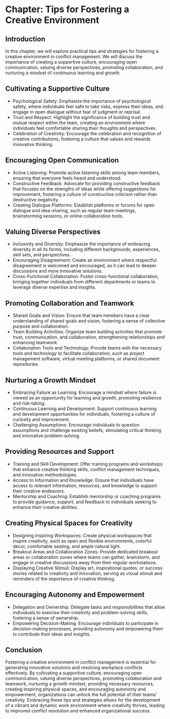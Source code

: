 Chapter: Tips for Fostering a Creative Environment
==================================================

Introduction
------------

In this chapter, we will explore practical tips and strategies for fostering a creative environment in conflict management. We will discuss the importance of creating a supportive culture, encouraging open communication, valuing diverse perspectives, promoting collaboration, and nurturing a mindset of continuous learning and growth.

Cultivating a Supportive Culture
--------------------------------

* Psychological Safety: Emphasize the importance of psychological safety, where individuals feel safe to take risks, express their ideas, and engage in open dialogue without fear of judgment or reprisal.
* Trust and Respect: Highlight the significance of building trust and mutual respect within the team, creating an environment where individuals feel comfortable sharing their thoughts and perspectives.
* Celebration of Creativity: Encourage the celebration and recognition of creative contributions, fostering a culture that values and rewards innovative thinking.

Encouraging Open Communication
------------------------------

* Active Listening: Promote active listening skills among team members, ensuring that everyone feels heard and understood.
* Constructive Feedback: Advocate for providing constructive feedback that focuses on the strengths of ideas while offering suggestions for improvement, fostering a culture of constructive criticism rather than destructive negativity.
* Creating Dialogue Platforms: Establish platforms or forums for open dialogue and idea-sharing, such as regular team meetings, brainstorming sessions, or online collaboration tools.

Valuing Diverse Perspectives
----------------------------

* Inclusivity and Diversity: Emphasize the importance of embracing diversity in all its forms, including different backgrounds, experiences, skill sets, and perspectives.
* Encouraging Disagreement: Create an environment where respectful disagreement is welcomed and encouraged, as it can lead to deeper discussions and more innovative solutions.
* Cross-Functional Collaboration: Foster cross-functional collaboration, bringing together individuals from different departments or teams to leverage diverse expertise and insights.

Promoting Collaboration and Teamwork
------------------------------------

* Shared Goals and Vision: Ensure that team members have a clear understanding of shared goals and vision, fostering a sense of collective purpose and collaboration.
* Team Building Activities: Organize team building activities that promote trust, communication, and collaboration, strengthening relationships and enhancing teamwork.
* Collaboration Tools and Technology: Provide teams with the necessary tools and technology to facilitate collaboration, such as project management software, virtual meeting platforms, or shared document repositories.

Nurturing a Growth Mindset
--------------------------

* Embracing Failure as Learning: Encourage a mindset where failure is viewed as an opportunity for learning and growth, promoting resilience and risk-taking.
* Continuous Learning and Development: Support continuous learning and development opportunities for individuals, fostering a culture of curiosity and improvement.
* Challenging Assumptions: Encourage individuals to question assumptions and challenge existing beliefs, stimulating critical thinking and innovative problem-solving.

Providing Resources and Support
-------------------------------

* Training and Skill Development: Offer training programs and workshops that enhance creative thinking skills, conflict management techniques, and innovation methodologies.
* Access to Information and Knowledge: Ensure that individuals have access to relevant information, resources, and knowledge to support their creative endeavors.
* Mentorship and Coaching: Establish mentorship or coaching programs to provide guidance, support, and feedback to individuals seeking to enhance their creative abilities.

Creating Physical Spaces for Creativity
---------------------------------------

* Designing Inspiring Workspaces: Create physical workspaces that inspire creativity, such as open and flexible environments, colorful décor, comfortable seating, and ample natural light.
* Breakout Areas and Collaboration Zones: Provide dedicated breakout areas or collaboration zones where teams can gather, brainstorm, and engage in creative discussions away from their regular workstations.
* Displaying Creative Stimuli: Display art, inspirational quotes, or success stories related to creativity and innovation, serving as visual stimuli and reminders of the importance of creative thinking.

Encouraging Autonomy and Empowerment
------------------------------------

* Delegation and Ownership: Delegate tasks and responsibilities that allow individuals to exercise their creativity and problem-solving skills, fostering a sense of ownership.
* Empowering Decision-Making: Encourage individuals to participate in decision-making processes, providing autonomy and empowering them to contribute their ideas and insights.

Conclusion
----------

Fostering a creative environment in conflict management is essential for generating innovative solutions and resolving workplace conflicts effectively. By cultivating a supportive culture, encouraging open communication, valuing diverse perspectives, promoting collaboration and teamwork, nurturing a growth mindset, providing necessary resources, creating inspiring physical spaces, and encouraging autonomy and empowerment, organizations can unlock the full potential of their teams' creativity. Embracing these tips and strategies allows for the development of a vibrant and dynamic work environment where creativity thrives, leading to improved conflict resolution and enhanced organizational success.
